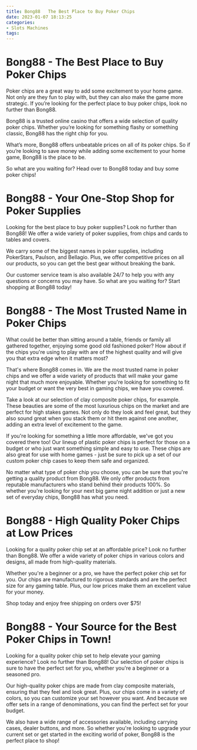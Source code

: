 ```yaml
---
title: Bong88   The Best Place to Buy Poker Chips
date: 2023-01-07 18:13:25
categories:
- Slots Machines
tags:
---
```



#  Bong88 - The Best Place to Buy Poker Chips

Poker chips are a great way to add some excitement to your home game. Not only are they fun to play with, but they can also make the game more strategic. If you’re looking for the perfect place to buy poker chips, look no further than Bong88.

Bong88 is a trusted online casino that offers a wide selection of quality poker chips. Whether you’re looking for something flashy or something classic, Bong88 has the right chip for you.

What’s more, Bong88 offers unbeatable prices on all of its poker chips. So if you’re looking to save money while adding some excitement to your home game, Bong88 is the place to be.

So what are you waiting for? Head over to Bong88 today and buy some poker chips!

#  Bong88 - Your One-Stop Shop for Poker Supplies

Looking for the best place to buy poker supplies? Look no further than Bong88! We offer a wide variety of poker supplies, from chips and cards to tables and covers.

We carry some of the biggest names in poker supplies, including PokerStars, Paulson, and Bellagio. Plus, we offer competitive prices on all our products, so you can get the best gear without breaking the bank.

Our customer service team is also available 24/7 to help you with any questions or concerns you may have. So what are you waiting for? Start shopping at Bong88 today!

#  Bong88 - The Most Trusted Name in Poker Chips

What could be better than sitting around a table, friends or family all gathered together, enjoying some good old fashioned poker? How about if the chips you're using to play with are of the highest quality and will give you that extra edge when it matters most?

That's where Bong88 comes in. We are the most trusted name in poker chips and we offer a wide variety of products that will make your game night that much more enjoyable. Whether you're looking for something to fit your budget or want the very best in gaming chips, we have you covered.

Take a look at our selection of clay composite poker chips, for example. These beauties are some of the most luxurious chips on the market and are perfect for high stakes games. Not only do they look and feel great, but they also sound great when you stack them or hit them against one another, adding an extra level of excitement to the game.

If you're looking for something a little more affordable, we've got you covered there too! Our lineup of plastic poker chips is perfect for those on a budget or who just want something simple and easy to use. These chips are also great for use with home games - just be sure to pick up a set of our custom poker chip cases to keep them safe and organized.

No matter what type of poker chip you choose, you can be sure that you're getting a quality product from Bong88. We only offer products from reputable manufacturers who stand behind their products 100%. So whether you're looking for your next big game night addition or just a new set of everyday chips, Bong88 has what you need.

#  Bong88 - High Quality Poker Chips at Low Prices

Looking for a quality poker chip set at an affordable price? Look no further than Bong88. We offer a wide variety of poker chips in various colors and designs, all made from high-quality materials.

 Whether you're a beginner or a pro, we have the perfect poker chip set for you. Our chips are manufactured to rigorous standards and are the perfect size for any gaming table. Plus, our low prices make them an excellent value for your money.

Shop today and enjoy free shipping on orders over $75!

#  Bong88 - Your Source for the Best Poker Chips in Town!

Looking for a quality poker chip set to help elevate your gaming experience? Look no further than Bong88! Our selection of poker chips is sure to have the perfect set for you, whether you're a beginner or a seasoned pro.

Our high-quality poker chips are made from clay composite materials, ensuring that they feel and look great. Plus, our chips come in a variety of colors, so you can customize your set however you want. And because we offer sets in a range of denominations, you can find the perfect set for your budget.

We also have a wide range of accessories available, including carrying cases, dealer buttons, and more. So whether you're looking to upgrade your current set or get started in the exciting world of poker, Bong88 is the perfect place to shop!